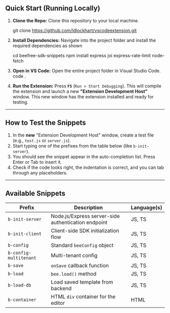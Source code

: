 ## Quick Start (Running Locally)

1.  **Clone the Repo:**
    Clone this repository to your local machine.

    git clone https://github.com/ldlockhart/vscodeextension.git


2.  **Install Dependencies:**
    Navigate into the project folder and install the required dependencies as shown

    cd beefree-sdk-snippets
    npm install express joi express-rate-limit node-fetch


3.  **Open in VS Code:**
    Open the entire project folder in Visual Studio Code.
    code .


4.  **Run the Extension:**
    Press **`F5`** (`Run > Start Debugging`). This will compile the extension and launch a new **"Extension Development Host"** window. This new window has the extension installed and ready for testing.

---

## How to Test the Snippets

1.  In the **new** "Extension Development Host" window, create a test file (e.g., `test.js` or `server.js`).
2.  Start typing one of the prefixes from the table below (like `b-init-server`).
3.  You should see the snippet appear in the auto-completion list. Press Enter or Tab to insert it.
4.  Check if the code looks right, the indentation is correct, and you can tab through any placeholders.

---

## Available Snippets

| Prefix          | Description                                         | Language(s) |
| --------------- | --------------------------------------------------- | ----------- |
| `b-init-server` | Node.js/Express server-side authentication endpoint | JS, TS      |
| `b-init-client` | Client-side SDK initialization flow                  | JS, TS      |
| `b-config`      | Standard `beeConfig` object                           | JS, TS      |
| `b-config-multitenant` | Multi-tenant config                            | JS, TS      |
| `b-save`        | `onSave` callback function                          | JS, TS      |
| `b-load`        | `bee.load()` method                                 | JS, TS      |
| `b-load-db`     | Load saved template from backend                    | JS, TS      |
| `b-container`   | HTML `div` container for the editor                 | HTML        |

